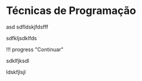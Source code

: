 # Técnicas de Programação


asd
sdfldskjfdsfff

sdfkljsdklfds

!!! progress "Continuar"

sdklfjksdl

ldskfjlsjl